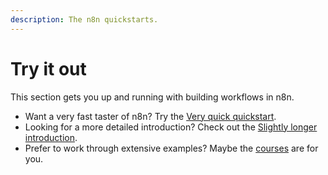 ```yaml
---
description: The n8n quickstarts.
---
```


# Try it out

This section gets you up and running with building workflows in n8n.

* Want a very fast taster of n8n? Try the [Very quick quickstart](/try-it-out/quickstart/).
* Looking for a more detailed introduction? Check out the [Slightly longer introduction](/try-it-out/longer-introduction/).
* Prefer to work through extensive examples? Maybe the [courses](/courses/) are for you.
